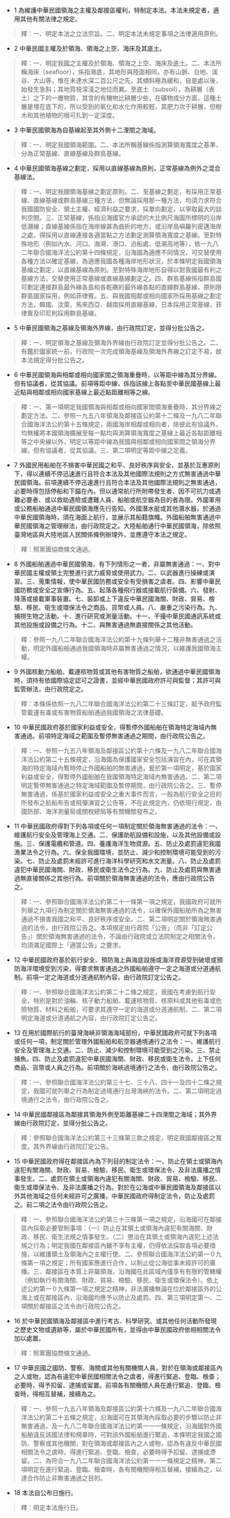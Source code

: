 * 1 為維護中華民國領海之主權及鄰接區權利，特制定本法。本法未規定者，適用其他有關法律之規定。

> 釋：一、明定本法之立法宗旨。二、明定本法未規定事項之法律適用原則。

* 2 中華民國主權及於領海、領海之上空、海床及其底土。

> 釋：一、明定我國之主權及於領海、領海之上空、海床及底土。二、本法所稱海床（seafloor），係指海底，其地形與陸面相同，亦有山脈、台地、溪谷、大山等，惟在未達水深二百公尺之先，其傾斜極為緩和，自是處以後，始發生急斜；其地質視深淺之地位而異。至底土（subsoil），為耕層（表土）之下的一層物質，其含的有機物比耕層少些，在礦物成分方面，這種土層是埋在底下的，所以受到的氧化和水化作用較輕，其肥力次于耕層，但樹木和其他植物的根可扎到一定深度。

* 3 中華民國領海為自基線起至其外側十二浬間之海域。

> 釋：一、明定我國領海範圍。二、本法所稱基線係指測算領海寬度之基準，分為正常基線、直線基線及群島基線。

* 4 中華民國領海基線之劃定，採用以直線基線為原則，正常基線為例外之混合基線法。

> 釋：一、明定我國領海基線之劃定原則。二、至基線之劃定，有採用正常基線、直線基線或群島基線三種方法，但無論採用那一種方法，均須力求符合我國國防安全、領土主權、經濟利益之要求，採單向劃定，以爭取最大的談判空間。三、正常基線，係指沿海國官方承認的大比例尺海圖所標明的沿岸低潮線；直線基線係指在海岸線甚為曲折的地方，或沿岸島嶼羅列密邁海岸之處，得採用以直線連接各適當點之方法劃定測算領海寬度之基線。至對特殊地形（例如內水、河口、海灣、港口、泊船處、低潮高地等），依一九八二年聯合國海洋法公約第十四條規定，沿海國為適應不同情況，可交替使用各種方法以確定基線，為適應我國各種海岸地形狀況，於本條明定我國領海基線之劃定，以直線基線為原則。至對特殊海岸地形自得以對我國最有利之基線方法，交替使用正常基線或直線基線劃定之。四、群島基線係指群島國可劃定連接群島最外緣各島和各乾礁的最外緣各點的直線群島基線，原則限群島國家採用，例如菲律賓。五、與我國相鄰或相向國家所採用基線之劃定方法，韓國、汶萊、馬來西亞、越南採用直線基線，日本採用正常基線，菲律賓及印尼則採用群島基線。

* 5 中華民國領海之基線及領海外界線，由行政院訂定，並得分批公告之。

> 釋：一、明定領海之基線及領海外界線由行政院訂定並得分批公告之。二、有鑑於國家統一前，行政院一次完成領海基線及領海外界線之訂定不易，故本法規定得分批公告之。

* 6 中華民國領海與相鄰或相向國家間之領海重疊時，以等距中線為其分界線。但有協議者，從其協議。前項等距中線，係指該線上各點至中華民國基線上最近點與相鄰或相向國家基線上最近點距離相等之線。

> 釋：一、第一項明定我國領海與相鄰或相向國家間領海重疊時，其分界線之劃定方法。二、參照一九五八年領海及鄰接區公約第十二條及一九八二年聯合國海洋法公約第十五條規定，兩國海岸相鄰或相向者，除彼此有協議外，均無權將本國領海擴展至每一點均與測算領海寬度之基線上最近各點距離相等之中央線以外，明定以等距中線為我國與相鄰或相向國家間之領海分界線。但有協議者，從其協議。三、第二項明定等距中線之定義。

* 7 外國民用船舶在不損害中華民國之和平、良好秩序與安全，並基於互惠原則下，得以連續不停迅速進行且符合本法及其他國際法規則之方式無害通過中華民國領海。前項連續不停迅速進行且符合本法及其他國際法規則之無害通過，必要時得包括停船和下錨在內。但以通常航行所附帶發生者、因不可抗力或遇難必要者、或以救助遇險或遭難人員、船舶或航空器為目的者為限。外國軍用或公務船舶通過中華民國領海應先行告知。外國潛水艇或其他潛水器，於通過中華民國領海時，須在海面上航行，並展示其船籍旗幟。外國船舶無害通過中華民國領海之管理辦法，由行政院定之。大陸船舶通行中華民國領海，除依照臺灣地區與大陸地區人民關係條例辦理外，並應遵守本法之規定。

> 釋：照黨團協商條文通過。

* 8 外國船舶通過中華民國領海，有下列情形之一者，非屬無害通過：一、對中華民國主權或領土完整進行武力威脅或使用武力。二、以武器進行操練或演習。三、蒐集情報，使中華民國防務或安全有受損害之虞者。四、影響中華民國防務或安全之宣傳行為。五、起落各種飛行器或接載航行裝備。六、發射、降落或接載軍事裝置。七、裝卸或上下違反中華民國海關、財政、貿易、檢驗、移民、衛生或環保法令之商品、貨幣或人員。八、嚴重之污染行為。九、捕撈生物之活動。十、進行研究或測量活動。十一、干擾中華民國通訊系統或其他設施或設備之行為。十二、與無害通過無直接關係之其他活動。

> 釋：參照一九八二年聯合國海洋法公約第十九條列舉十二種非無害通過之活動，明定外國船舶通過我國領海時非屬無害通過之情況，以維護我國領海主權。

* 9 外國核動力船舶、載運核物質或其他有害物質之船舶，欲通過中華民國領海時，須持有依國際協定認可之證書，並經中華民國政府許可與監督；其許可與監管辦法，由行政院定之。

> 釋：本條係依照一九八二年聯合國海洋法公約第二十三條訂定，賦予政府監管載運有毒或有害物質船舶通過我國領海之法律基礎。

* 10 中華民國政府基於國家利益或安全，得暫停外國船舶在領海特定海域內無害通過。前項特定海域之範圍及暫停無害通過之期間，由行政院公告之。

> 釋：一、參照一九五八年領海及鄰接區公約第十六條及一九八二年聯合國海洋法公約第二十五條規定，沿海國為保護國家安全包括演習在內，可在其領海的特定海域內暫時停止外國船舶的無害通過，爰於第一項明定，基於國家利益或安全，得暫停外國船舶在我國領海特定海域內無害通過。二、第二項明定暫停無害通過之特定海域範圍及暫停期間，由行政院公告之。三、暫停無害通過，係基於國家利益或安全之重大事件而言，一般為航行安全之目的所發布之航船布告或飛彈演習之公告等，不在此規定內，仍依現行規定，由國防部、海洋測量局或關稅總局等有關機關發布之。

* 11 中華民國政府得對下列各項或任何一項制定關於領海無害通過的法令：一、維護航行安全及管理海上交通。二、保護助航設備和設施，以及其他設備或設施。三、保護電纜和管道。四、養護海洋生物資源。五、防止及處罰違犯我國漁業法令之行為。六、保全我國環境，並防止、減少和控制環境可能受到的污染。七、防止及處罰未經許可進行海洋科學研究和水文測量。八、防止及處罰違犯中華民國海關、財政、移民或衛生法令之行為。九、防止及處罰與無害通過無直接關係之其他行為。前項關於領海無害通過的法令，應由行政院公告之。

> 釋：一、參照聯合國海洋法公約第二十一條第一項之規定，我國政府可就所列舉之九項行為制定關於領海無害通過的法令，以確保外國船舶所為之無害通過不損害我國之和平、良好秩序或安全。二、第二項明定關於領海無害通過的法令，由行政院公告之。本項規定由行政院「公告」（而非「訂定公告」）關於領海無害通過的法令，不論由行政院或立法院制定之相關法令，均須滿足國際上「適當公告」之要求。

* 12 中華民國政府基於航行安全、預防海上與海底設施或海洋資源受到破壞或預防海洋環境受到污染，得要求無害通過之外國船舶遵守一定之海道或分道通航制。前項一定之海道或分道通航制內容，由行政院訂定公告之。

> 釋：一、參照聯合國海洋法公約第二十二條之規定，我國在考慮到航行安全，特別是對於油輪、核子動力船舶、載運核物質、核原料或其他有毒或危險物質、材料之船舶，可要求其遵守一定的海道或分道通航制。二、第二項明定海道或分道通航之內容，由行政院訂定公告之。

* 13 在用於國際航行的臺灣海峽非領海海域部份，中華民國政府可就下列各項或任何一項，制定關於管理外國船舶和航空器通境通行之法令：一、維護航行安全及管理海上交通。二、防止、減少和控制環境可能受到之污染。三、禁止捕魚。四、防止及處罰違犯中華民國海關、財政、移民或衛生法令，上下任何商品、貨幣或人員之行為。前項關於海峽過境通行之法令，由行政院公告之。

> 釋：一、參照聯合國海洋法公約第三十七、三十八、四十一及四十二條之規定，我國可就列舉之行為制定過境通行台灣海峽的法令。二、第二項明定過境通行之法令，由行政院公告之。

* 14 中華民國鄰接區為鄰接其領海外側至距離基線二十四浬間之海域；其外界線由行政院訂定，並得分批公告之。

> 釋：參照聯合國海洋法公約第三十三條第三款之規定，明定我國鄰接區之寬度。其外界線由行政院訂定公告。

* 15 中華民國政府得在鄰接區內為下列目的制定法令：一、防止在領土或領海內違犯有關海關、財政、貿易、檢驗、移民、衛生或環保法令、及非法廣播之情事發生。二、處罰在領土或領海內違犯有關海關、財政、貿易、檢驗、移民、衛生或環保法令、及非法廣播之行為。對於在公海或中華民國領海及鄰接區以外其他海域之任何未經許可之廣播，中華民國政府得制定法令，防止及處罰之。前二項之法令由行政院公告之。

> 釋：一、參照聯合國海洋法公約第三十三條第一項之規定，沿海國可在鄰接區內採取必要管制事項：（一）防止在其領土或領海內違犯有關海關、財政、移民、衛生法規之情事發生。（二）懲治在其領土或領海內違犯上述法規之行為；明定我國在鄰接區內雖不享有主權，仍得依法採取各項必要措施，以維護領土及領海內之主權行使。二、參照聯合國海洋法公約第一０九條第一項之規定；所有國家應進行合作，以制止從公海從事未經許可的廣播。三、鄰接區在本質上非屬領海，沿海國在此區域內僅享有有限的管轄權（例如執行有關海關、財政、貿易、檢驗、移民、衛生或環保法令）。依上述公約第一０九條第一項之規定之精神，非法廣播無論在位於鄰接區外的公海上或在鄰接區內，沿海國均應予以防止及處罰。四、第三項明定第一、二項關於鄰接區之法令由行政院公告之。

* 16 於中華民國領海及鄰接區中進行考古、科學研究、或其他任何活動所發現之歷史文物或遺跡等，屬於中華民國所有，並得由中華民國政府依相相關法令加以處置。

> 釋：照黨團協商條文通過。

* 17 中華民國之國防、警察、海關或其他有關機關人員，對於在領海或鄰接區內之人或物，認為有違犯中華民國相關法令之虞者，得進行緊追、登臨、檢查；必要時，得予扣留、逮捕或留置。前項各有關機關人員在進行緊追、登臨、檢查時，得相互替補，接續為之。

> 釋：一、參照一九五八年領海及鄰接區公約第十六條及一九八二年聯合國海洋法公約第二十五條之規定，沿海國可在其領海內採取必要的步驟以防止非無害通過，及一九八二年聯合國海洋法公約第一一一條規定，沿海國對外國船舶違反該國法律和規章時，可對該外國船舶進行緊追，本條明定我國之國防、警察或其他機關，對在領海或鄰接區內之人或物，認為有違反中華民國相關法令之虞時，得進行緊追、登臨、檢查，必要時得予扣留、逮捕或滯留。二、為符合一九八二年聯合國海洋法公約第一一一條規定之精神，第二項明定在進行緊追、登臨、檢查時，各有關機關得相互替補，接續為之，以達合作防止非無害通過之目的。

* 18 本法自公布日施行。

> 釋：明定本法施行日。

